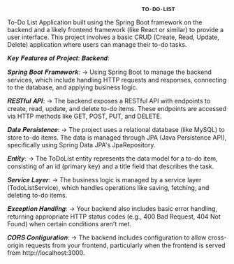                                                𝐓𝐎-𝐃𝐎-𝐋𝐈𝐒𝐓 	   

To-Do List Application built using the Spring Boot framework on the backend and a likely frontend framework (like React or similar) to provide a user interface. This project involves a basic CRUD (Create, Read, Update, Delete) application where users can manage their to-do tasks.

𝑲𝒆𝒚 𝑭𝒆𝒂𝒕𝒖𝒓𝒆𝒔 𝒐𝒇  𝑷𝒓𝒐𝒋𝒆𝒄𝒕:
𝑩𝒂𝒄𝒌𝒆𝒏𝒅:

𝑺𝒑𝒓𝒊𝒏𝒈 𝑩𝒐𝒐𝒕 𝑭𝒓𝒂𝒎𝒆𝒘𝒐𝒓𝒌: 
 ->  Using Spring Boot to manage the backend services, which include handling HTTP requests and responses, connecting to the database, and applying business logic.

𝑹𝑬𝑺𝑻𝒇𝒖𝒍 𝑨𝑷𝑰:
->  The backend exposes a RESTful API with endpoints to create, read, update, and delete to-do items. These endpoints are accessed via HTTP methods like GET, POST, PUT, and DELETE.

𝑫𝒂𝒕𝒂 𝑷𝒆𝒓𝒔𝒊𝒔𝒕𝒆𝒏𝒄𝒆:
-> The project uses a relational database (like MySQL) to store to-do items. The data is managed through JPA (Java Persistence API), specifically using Spring Data JPA's JpaRepository.

 𝑬𝒏𝒕𝒊𝒕𝒚: 
 -> The ToDoList entity represents the data model for a to-do item, consisting of an id (primary key) and a title field that describes the task.
 
 𝑺𝒆𝒓𝒗𝒊𝒄𝒆 𝑳𝒂𝒚𝒆𝒓:
 -> The business logic is managed by a service layer (TodoListService), which handles operations like saving, fetching, and deleting to-do items.
 
 𝑬𝒙𝒄𝒆𝒑𝒕𝒊𝒐𝒏 𝑯𝒂𝒏𝒅𝒍𝒊𝒏𝒈:
 -> Your backend also includes basic error handling, returning appropriate HTTP status codes (e.g., 400 Bad Request, 404 Not Found) when certain conditions aren't met.
 
 𝑪𝑶𝑹𝑺 𝑪𝒐𝒏𝒇𝒊𝒈𝒖𝒓𝒂𝒕𝒊𝒐𝒏:
 -> The backend includes configuration to allow cross-origin requests from your frontend, particularly when the frontend is served from http://localhost:3000.
